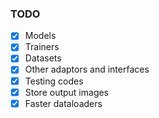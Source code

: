 ### TODO
- [x] Models
- [x] Trainers
- [x] Datasets
- [x] Other adaptors and interfaces
- [x] Testing codes
- [x] Store output images
- [x] Faster dataloaders
